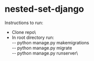 # nested-set-django

Instructions to run:

- Clone repo\
- In root directory run:\
-- python manage.py makemigrations\
-- python manage.py migrate\
-- python manage.py runserver\
